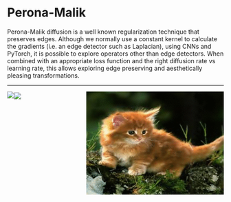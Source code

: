# Perona-Malik 
Perona-Malik diffusion is a well known regularization technique that preserves edges. Although we normally use a constant kernel to calculate the gradients (i.e. an edge detector such as Laplacian), using CNNs and PyTorch, it is possible to explore operators other than edge detectors. When combined with an appropriate loss function and the right diffusion rate vs learning rate, this allows exploring edge preserving and aesthetically pleasing transformations.

---
<img align="left" src="images/star.gif?raw=True">
<img align="center" src="images/profile.gif?raw=True">
<img align="right" src="images/kitty.gif?raw=True">




